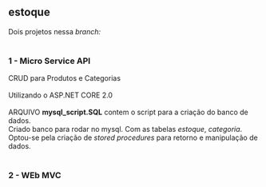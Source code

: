 ## estoque

Dois projetos nessa <i>branch:</i><br><br>

### 1 - Micro Service API<br>
  CRUD para Produtos e Categorias <br><br>
  Utilizando o ASP.NET CORE 2.0<br><br>
  ARQUIVO <b>mysql_script.SQL</b> contem o script para a criação do banco de dados.<br>
  Criado banco para rodar no mysql. Com as tabelas <i>estoque</i>, <i>categoria</i>. Optou-se pela criação de <i>stored procedures</i> para retorno e manipulação de dados.<br><br>

   
### 2 - WEb MVC<br>
  
